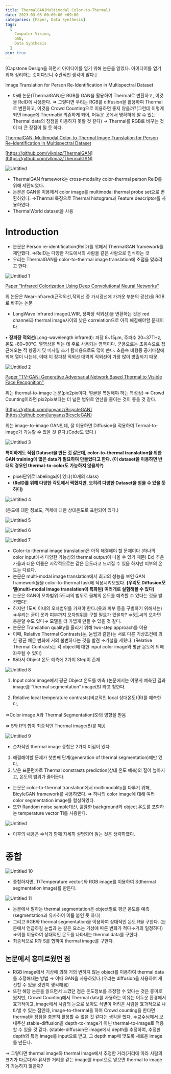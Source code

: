 ```yaml
---
title: ThermalGAN(Multimodal Color-to-Thermal)
date: 2023-03-05 00:00:00 +09:00
categories: [Paper, Data Synthesis]
tags:
  [
    Computer Vision,
    GAN,
    Data Synthesis
  ]
pin: true
---
```


[Capstone Design을 하면서 아이디어를 얻기 위해 논문을 읽었다. 아이디어를 얻기 위해 정리하는 것이다보니 주관적인 생각이 많다.]

Image Translation for Person Re-Identification
in Multispectral Dataset

- 아래 논문(ThermalGAN)은 RGB를 GAN을 활용하여 Thermal로 변환하고, 이것을 ReID에 사용한다.
⇒ 그렇다면 우리는 RGB를 diffusion을 활용하여 Thermal로 변환하고, 이것을 Crowd Counting으로 이용하면 좋지 않을까?(그런데 이렇게 되면 image에 Thermal을 의존하게 되어, 어두운 곳에서 명확하게 알 수 있는 Thermal data의 장점을 이용하지 못할 것 같다)
→ Thermal를 RGB로 바꾸는 것이 더 큰 장점이 될 듯 하다.

[ThermalGAN: Multimodal Color-to-Thermal Image Translation for Person Re-Identification in Multispectral Dataset](http://www.zefirus.org/articles/ee9462fb-befd-4679-9c26-acd551db8583/)

[https://github.com/vlkniaz/ThermalGAN](https://github.com/vlkniaz/ThermalGAN)

![Untitled](https://github.com/gihuni99/Capstone-Design-2023-1-/assets/90080065/1145111a-3c8f-4446-8262-53dfbf0aeafd)

- ThermalGAN framework는 cross-modality color-thermal person ReID를 위해 제안되었다.
- 논문은 GAN을 이용해서 color image를 multimodal thermal probe set으로 변환하였다.
⇒Thermal 특징으로 Thermal histogram과 Feature descriptor를 사용하였다.
- ThermalWorld dataset을 사용

# Introduction

- 논문은 Person re-identification(ReID)를 위해서 ThermalGAN framework를 제안했다.
⇒ReID는 다양한 각도에서의 사람을 같은 사람으로 인식하는 것
- 우리는 ThermalGAN을 color-to-thermal image translation에 초점을 맞추려고 한다.

![Untitled 1](https://github.com/gihuni99/Capstone-Design-2023-1-/assets/90080065/9372004b-38e0-4bdd-9781-3dc1189d633e)

[Paper "Infrared Colorization Using Deep Convolutional
Neural Networks"
](https://arxiv.org/pdf/1604.02245.pdf)

위 논문은 Near-infrared(근적외선,적외선 중 가시광선에 가까운 부분의 광선)을 RGB로 바꾸는 논문

- LongWave Infrared image(LWIR, 장파장 적외선)을 변환하는 것은 red channel과 thermal image사이의 낮은 correlation으로 아직 해결해야할 문제이다.

• **장파장 적외선**(Long-wavelength infrared): 파장 8~15µm, 주파수 20~37THz, 온도 -80~90°C. 열영상을 찍는 데 주로 사용되는 영역이다. 군용으로는 초음속으로 접근해오는 적 항공기 및 미사일 조기 탐지용으로도 많이 쓴다. 초음속 비행중 공기마찰에 의해 열이 나는데, 이때 이 장파장 적외선 대역의 적외선이 가장 많이 방출되기 때문.

![Untitled 2](https://github.com/gihuni99/Capstone-Design-2023-1-/assets/90080065/cc7a5a96-f118-4cf8-8e05-6a504c823bbf)

[Paper "TV-GAN: Generative Adversarial Network Based Thermal to Visible Face
Recognition"](https://arxiv.org/pdf/1712.02514.pdf)

위는 thermal-to-image 논문(pix2pix이다, 얼굴을 복원해야 하는 특성상)
⇒ Crowd Counting이라면 pix2pix보다는 더 넓은 범위로 연산을 줄이는 것이 좋을 것 같다.

[https://github.com/junyanz/BicycleGAN](https://github.com/junyanz/BicycleGAN)

위는 image-to-image GAN인데, 잘 이용하면 Diffusion을 적용하여 Termal-to-image가 가능할 수 있을 것 같다.(Code도 있다.)

![Untitled 3](https://github.com/gihuni99/Capstone-Design-2023-1-/assets/90080065/bb0d2273-88d1-4c62-9f77-d2451e449774)

**특이하게도 직접 Dataset을 만든 것 같은데, color-to-thermal translation을 위한 GAN training에 많은 data가 필요하여 만들었다고 한다. (이 dataset을 이용하면 반대의 경우인 thermal-to-color도 가능하지 않을까?)**

- pixel단위로 labeling되어 있다(10개의 class)
- **(ReID를 위해 다양한 각도에서 찍혔지만, 오히려 다양한 Dataset을 얻을 수 있을 듯하다)**
    
![Untitled 4](https://github.com/gihuni99/Capstone-Design-2023-1-/assets/90080065/95dac2a0-2b5a-4469-9c20-052429293cfc)
    

(온도에 대한 정보도, 객체에 대한 상대온도로 표현되어 있다.)

![Untitled 5](https://github.com/gihuni99/Capstone-Design-2023-1-/assets/90080065/d22b9c80-2e2f-423f-b75e-ff690c44aa9e)

![Untitled 6](https://github.com/gihuni99/Capstone-Design-2023-1-/assets/90080065/a0984439-2069-4816-8802-3bed243ba75c)

![Untitled 7](https://github.com/gihuni99/Capstone-Design-2023-1-/assets/90080065/a37ae3ad-8ea1-4b8f-ae48-80f19711ecea)

- Color-to-thermal image translation은 아직 해결해야 할 문제이다
(하나의 color input에서 다양한 가능성의 thermal output이 나올 수 있기 때문)
Ex) 추운 가을과 더운 여름은 시각적으로는 같은 온도라고 느껴질 수 있음
하지만 피부의 온도는 다르다.
- 논문은 multi-modal image translation에서 최고의 성능을 보인 GAN framework들을 color-to-thermal task에 적용시켜보았다.
**(우리도 Diffusion모델(multi-modal image translation에 특화된) 여러개로 실험해볼 수 있다)**
- 논문은 GAN이 오차범위 5도씨의 범위로 물체의 온도를 예측할 수 있다는 것을 발견했다!
- 하지만 1도씨 이내의 오차범위를 가져야 한다.(옷과 피부 등을 구별하기 위해서는)
⇒우리는 굳이 옷과 피부까지 오차범위를 구할 필요가 있을까?
⇒5도씨의 오차면 충분할 수도 있다→ 모델을 더 가볍게 만들 수 있을 것 같다.
- 논문은 Translation quality를 올리기 위해 two-step approach를 이용
- 이때,  Relative Thermal Contrasts(눈, 눈썹과 같은)는 서로 다른 기상조건에 의한 평균 체온 변화에 거의 불변하다는 것을 발견
⇒가설을 세웠다.
(Relative Thermal Contrasts는 각 object에 대한 input color image와 평균 온도에 의해 좌우될 수 있다)
- 따라서 Object 온도 예측에 2가지 Step이 존재

![Untitled 8](https://github.com/gihuni99/Capstone-Design-2023-1-/assets/90080065/aae9821a-706a-4dcb-9ac6-b481452219d4)

1) Input color image에서 평균 Object 온도를 예측
(논문에서는 이렇게 예측된 결과 image를 “thermal segmentation” image(S) 라고 칭한다.

2) Relative local temperature contrasts(비교적인 local 상대온도)(R)를 예측한다.

⇒Color image A와 Thermal Segmentation(S)의 영향을 받음

⇒ S와 R의 합이 최종적인 Thermal image(B)를 제공

![Untitled 9](https://github.com/gihuni99/Capstone-Design-2023-1-/assets/90080065/b098f13e-36e3-4f17-b15b-ba8769bd5a92)

- 순차적인 thermal image 종합은 2가지 이점이 있다.
1) 해결해야할 문제가 첫번째 단계(generation of thermal segmentation)에만 있다.
2) 낮은 표준편차로 Thermal constrasts prediction(상대 온도 예측)의 질이 높아지고, 온도의 범위가 줄어든다.
- 논문은 color-to-thermal translation에서 multimodality를 다루기 위해, BicyleGAN framework를 사용하였다.
⇒ 하나의 color image에 대해 여러 color segmentation image를 합성하였다.
- 또한 Random noise sample대신, 훌륭한 background와 object 온도를 포함하는 temperature vector Ti를 사용한다.

![Untitled](ThermalGAN%20Multimodal%20Color-to-Thermal%20Image%20Trans%20a8968065e90341e58f0fab5f3e02a8ae/Untitled%2010.png)

- 이후의 내용은 수식과 함께 자세히 설명되어 읽는 것은 생략하였다.

# 종합

![Untitled 10](https://github.com/gihuni99/Capstone-Design-2023-1-/assets/90080065/7f178877-60d9-4274-b226-6d111eadfee5)

- 종합하자면, T(Temperature vector)와 RGB image를 이용하여 S(thermal segmentation image)를 만든다.
    
![Untitled 11](https://github.com/gihuni99/Capstone-Design-2023-1-/assets/90080065/3c68ae80-687e-4236-9524-f98bee2fc04f)
    
- 논문에서 말하는 thermal segmentation은 object별로 평균 온도를 예측
(segmentation과 유사하여 이름 붙인 듯 하다)
- 그리고 RGB와 thermal segmentation을 이용하여 상대적인 온도 R을 구한다.
(논문에서 언급하길 눈썹과 눈 같은 요소는 기상에 따른 변화가 적다→거의 일정하다)
⇒이를 이용하여 상대적인 온도를 나타내는 thermal data를 구한다.
- 최종적으로 R과 S를 합하여 thermal image를 구한다.

## 논문에서 흥미로웠던 점

- RGB image에서 기상에 의해 거의 변하지 않는 object를 이용하여 thermal data를 추정해내는 방법
⇒ 이때 GAN을 사용하였다.(우리는 diffusion을 사용하여 개선할 수 있을 것인지 생각해봄)
- 또한 해당 논문을 읽으면서 느꼈던 점은 온도정보를 추정할 수 있다는 것은 흥미로웠지만, Crowd Counting에서 Thermal data를 사용하는 이유는 어두운 환경에서 효과적이고, image에서 사람의 눈으로 보아도 식별이 어려운 사람을 효과적으로 나타낼 수 있는 점인데, image-to-thermal을 하여 Crowd counting을 한다면 thermal을 장점을 충분히 활용할 수 없을 것 같다는 생각을 했다.
⇒교수님께서 보내주신 stable-diffusion을 depth-to-image가 아닌 thermal-to-image로 적용할 수 있을 것 같다.
(stable-diffusion은 image에서 depth를 추정하여, 추정한 depth와 특정 image를 input으로 받고, 그 depth map에 맞도록 새로운 image를 만든다.

→ 그렇다면 thermal image와 thermal image에서 추정한 거리(거리에 따라 사람의 크기가 다르다)와 유사한 거리를 같는 image를 input으로 넣으면 thermal to image가 가능하지 않을까?